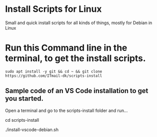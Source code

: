 # Install Scripts for Linux
Small and quick install scripts for all kinds of things, mostly for Debian in Linux


# Run this Command line in the terminal, to get the install scripts.

`sudo apt install -y git && cd ~ && git clone https://github.com/ITmail-dk/scripts-install`


## Sample code of an VS Code installation to get you started.
Open a terminal and go to the scripts-install folder and run...

cd scripts-install

./install-vscode-debian.sh
